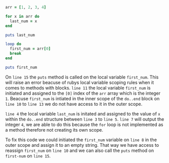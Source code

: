```ruby
arr = [1, 2, 3, 4]

for x in arr do
  last_num = x
end

puts last_num

loop do
  first_num = arr[0]
  break
end

puts first_num
```

On `line 15` the `puts` method is called on the local variable `first_num`. This will raise an error beacuse of rubys local variable scoping rules when it comes to methods with blocks. `line 11` the local variable `first_num` is initiated and assigned to the `[0]` index of the `arr` array which is the integer `1`. Beacuse `first_num` is intiated in the inner scope of the `do..end` block on `line 10` to `line 13` we do not have access to it in the outer scope. 

`line 4` the local variable `last_num` is initated and assigned to the value of `x` within the `do..end` structure between `line 3` to `line 5`. `line 7` will output the integer `4`, we are able to do this because the `for` loop is not implemented as a method therefore not creating its own scope. 

To fix this code we could initiated the `first_num` variable on `line 8` in the outer scope and assign it to an empty string. That way we have access to reassign `first_num` on `line 10` and we can also call the `puts` method on `first-num` on `line 15`.


